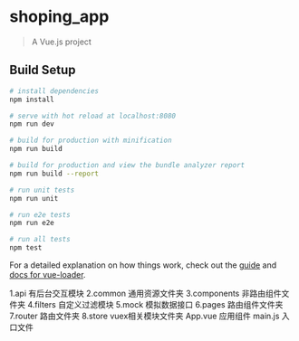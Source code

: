 # shoping_app

> A Vue.js project

## Build Setup

``` bash
# install dependencies
npm install

# serve with hot reload at localhost:8080
npm run dev

# build for production with minification
npm run build

# build for production and view the bundle analyzer report
npm run build --report

# run unit tests
npm run unit

# run e2e tests
npm run e2e

# run all tests
npm test
```

For a detailed explanation on how things work, check out the [guide](http://vuejs-templates.github.io/webpack/) and [docs for vue-loader](http://vuejs.github.io/vue-loader).

<!-- 
    项目源码目录设计
 -->

 1.api 有后台交互模块
 2.common 通用资源文件夹
 3.components 非路由组件文件夹
 4.filters 自定义过滤模块
 5.mock 模拟数据接口
 6.pages 路由组件文件夹
 7.router 路由文件夹
 8.store vuex相关模块文件夹
 App.vue 应用组件
 main.js 入口文件

